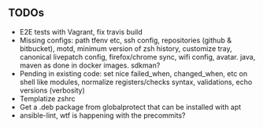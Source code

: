 ## TODOs
- E2E tests with Vagrant, fix travis build
- Missing configs: path tfenv etc, ssh config, repositories (github & bitbucket), motd, minimum version of zsh history, customize tray, canonical livepatch config, firefox/chrome sync, wifi config, avatar. java, maven as done in docker images. sdkman?
- Pending in existing code: set nice failed_when, changed_when, etc on shell like modules, normalize registers/checks syntax, validations, echo versions (verbosity)
- Templatize zshrc
- Get a .deb package from globalprotect that can be installed with apt
- ansible-lint, wtf is happening with the precommits?
